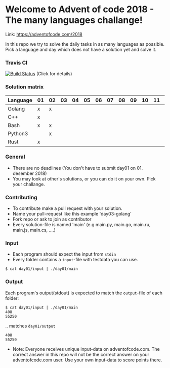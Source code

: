 # Welcome to Advent of code 2018 - The many languages challange!

Link: https://adventofcode.com/2018

In this repo we try to solve the daily tasks in as many languages as possible. Pick a language and day which does not have a solution yet and solve it.

### Travis CI

[![Build Status](https://travis-ci.org/Arxcis/adventofcode2018.svg?branch=master)](https://travis-ci.org/Arxcis/adventofcode2018) (Click for details)

### Solution matrix

 | Language | 01 | 02 | 03 | 04 | 05 | 06 | 07 | 08 | 09 | 10 | 11 | 12 | 13 | 14 | 15 | 16 | 17 | 18 | 19 | 20 | 21 | 22 | 23 | 24 | 25 |
 |----------|----|----|----|----|----|----|----|----|----|----|----|----|----|----|----|----|----|----|----|----|----|----|----|----|----|
 | Golang   | x  | x  |    |    |    |    |    |    |    |    |    |    |    |    |    |    |    |    |    |    |    |    |    |    |    |
 | C++      | x  |    |    |    |    |    |    |    |    |    |    |    |    |    |    |    |    |    |    |    |    |    |    |    |    |
 | Bash     | x  | x  |    |    |    |    |    |    |    |    |    |    |    |    |    |    |    |    |    |    |    |    |    |    |    |
 | Python3  |    | x  |    |    |    |    |    |    |    |    |    |    |    |    |    |    |    |    |    |    |    |    |    |    |    |
 | Rust     | x  |    |    |    |    |    |    |    |    |    |    |    |    |    |    |    |    |    |    |    |    |    |    |    |    |

### General
* There are no deadlines (You don't have to submit day01 on 01. desember 2018)
* You may look at other's solutions, or you can do it on your own. Pick your challange.

### Contributing
* To contribute make a pull request with your solution.
* Name your pull-request like this example 'day03-golang'
* Fork repo or ask to join as contributor
* Every solution-file is named 'main' (e.g main.py, main.go, main.ru, main.js, main.cs, ....)

### Input
* Each program should expect the input from `stdin`
* Every folder contains a `input`-file with testdata you can use.
```
$ cat day01/input | ./day01/main
```

### Output

Each program's output(stdout) is expected to match the `output`-file of each folder:
```
$ cat day01/input | ./day01/main
408
55250
```
.. matches `day01/output`
```
408
55250
```
* Note: Everyone receives unique input-data on adventofcode.com. The correct answer in this repo will not be the correct answer on your adventofcode.com user. Use your own input-data to score points there.
